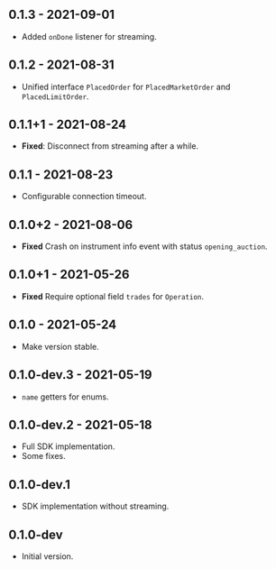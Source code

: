 ## 0.1.3 - 2021-09-01

* Added `onDone` listener for streaming.

## 0.1.2 - 2021-08-31

* Unified interface `PlacedOrder` for `PlacedMarketOrder` and `PlacedLimitOrder`.

## 0.1.1+1 - 2021-08-24

- **Fixed**: Disconnect from streaming after a while.

## 0.1.1 - 2021-08-23

- Configurable connection timeout.

## 0.1.0+2 - 2021-08-06

- **Fixed** Crash on instrument info event with status `opening_auction`.

## 0.1.0+1 - 2021-05-26

- **Fixed** Require optional field `trades` for `Operation`.

## 0.1.0 - 2021-05-24

- Make version stable.

## 0.1.0-dev.3 - 2021-05-19

- `name` getters for enums.

## 0.1.0-dev.2 - 2021-05-18

- Full SDK implementation.
- Some fixes.

## 0.1.0-dev.1

- SDK implementation without streaming.

## 0.1.0-dev

- Initial version.
